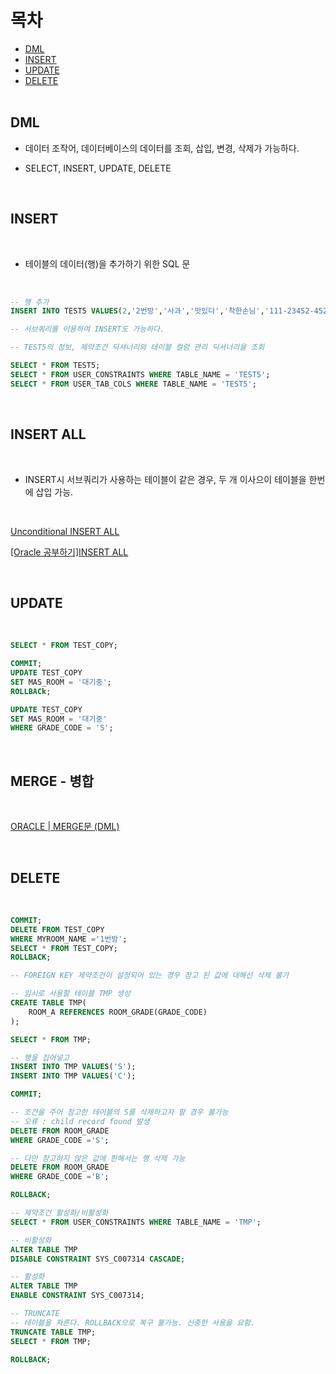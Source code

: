목차
=========
* [DML](#DML)</br>
* [INSERT](#INSERT)</br>
* [UPDATE](#UPDATE)</br>
* [DELETE](#DELETE)</br><br/>

## DML 

* 데이터 조작어, 데이터베이스의 데이터를 조회, 삽입, 변경, 삭제가 가능하다.

- SELECT, INSERT, UPDATE, DELETE

<br/>

## INSERT

<br/>

* 테이블의 데이터(행)을 추가하기 위한 SQL 문

<br/>

```sql
-- 행 추가
INSERT INTO TEST5 VALUES(2,'2번방','사과','맛있다','착한손님','111-23452-4524','S');

-- 서브쿼리를 이용하여 INSERT도 가능하다.

-- TEST5의 정보, 제약조건 딕셔너리와 테이블 컬럼 관리 딕셔너리을 조회

SELECT * FROM TEST5;
SELECT * FROM USER_CONSTRAINTS WHERE TABLE_NAME = 'TEST5';
SELECT * FROM USER_TAB_COLS WHERE TABLE_NAME = 'TEST5';
```

<br/>

## INSERT ALL

<br/>

- INSERT시 서브쿼리가 사용하는 테이블이 같은 경우, 두 개 이사으이 테이블을 한번에 삽입 가능.

<br/>

[Unconditional INSERT ALL](http://www.gurubee.net/lecture/2688) <br/>

[[Oracle 공부하기]INSERT ALL](https://onnuri0.tistory.com/entry/Oracle-%EA%B3%B5%EB%B6%80%ED%95%98%EA%B8%B0INSERT-ALL)

<br/>

## UPDATE 

<br/>

```sql
SELECT * FROM TEST_COPY;

COMMIT;
UPDATE TEST_COPY
SET MAS_ROOM = '대기중';
ROLLBACk;

UPDATE TEST_COPY
SET MAS_ROOM = '대기중'
WHERE GRADE_CODE = 'S';
```

<br/>

## MERGE - 병합

<br/>

[ORACLE | MERGE문 (DML)](https://everyday-deeplearning.tistory.com/entry/ORACLE-MERGE%EB%AC%B8DML)

<br/>

## DELETE

<br/>

```sql
COMMIT;
DELETE FROM TEST_COPY
WHERE MYROOM_NAME ='1번방';
SELECT * FROM TEST_COPY;
ROLLBACK;

-- FOREIGN KEY 제약조건이 설정되어 있는 경우 참고 된 값에 대해선 삭제 불가

-- 임시로 사용할 테이블 TMP 생성
CREATE TABLE TMP(
    ROOM_A REFERENCES ROOM_GRADE(GRADE_CODE)
);

SELECT * FROM TMP;

-- 행을 집어넣고
INSERT INTO TMP VALUES('S');
INSERT INTO TMP VALUES('C');

COMMIT;

-- 조건을 주어 참고한 테이블의 S를 삭제하고자 할 경우 불가능 
-- 오류 : child record found 발생
DELETE FROM ROOM_GRADE
WHERE GRADE_CODE ='S';

-- 다만 참고하지 않은 값에 한해서는 행 삭제 가능
DELETE FROM ROOM_GRADE
WHERE GRADE_CODE ='B';

ROLLBACK;

-- 제약조건 활성화/비활성화
SELECT * FROM USER_CONSTRAINTS WHERE TABLE_NAME = 'TMP';

-- 비활성화
ALTER TABLE TMP
DISABLE CONSTRAINT SYS_C007314 CASCADE;

-- 활성화
ALTER TABLE TMP
ENABLE CONSTRAINT SYS_C007314;

-- TRUNCATE
-- 테이블을 자른다. ROLLBACK으로 복구 불가능. 신중한 사용을 요함.
TRUNCATE TABLE TMP;
SELECT * FROM TMP;

ROLLBACK;
```
<br/>
